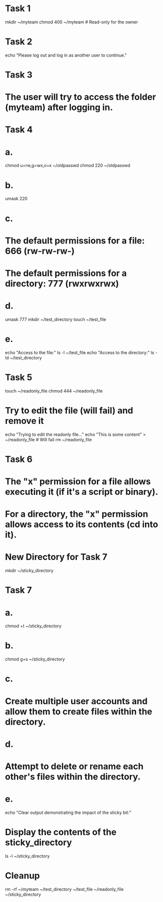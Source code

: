 # Task 1
mkdir ~/myteam
chmod 400 ~/myteam   # Read-only for the owner

# Task 2
echo "Please log out and log in as another user to continue."

# Task 3
# The user will try to access the folder (myteam) after logging in.

# Task 4
# a.
chmod u=rw,g=wx,o=x ~/oldpasswd
chmod 220 ~/oldpasswd

# b.
umask 220

# c.
# The default permissions for a file: 666 (rw-rw-rw-)
# The default permissions for a directory: 777 (rwxrwxrwx)

# d.
umask 777
mkdir ~/test_directory
touch ~/test_file

# e.
echo "Access to the file:"
ls -l ~/test_file
echo "Access to the directory:"
ls -ld ~/test_directory

# Task 5
touch ~/readonly_file
chmod 444 ~/readonly_file
# Try to edit the file (will fail) and remove it
echo "Trying to edit the readonly file..."
echo "This is some content" > ~/readonly_file  # Will fail
rm ~/readonly_file

# Task 6
# The "x" permission for a file allows executing it (if it's a script or binary).
# For a directory, the "x" permission allows access to its contents (cd into it).

# New Directory for Task 7
mkdir ~/sticky_directory

# Task 7
# a.
chmod +t ~/sticky_directory

# b.
chmod g+s ~/sticky_directory

# c.
# Create multiple user accounts and allow them to create files within the directory.

# d.
# Attempt to delete or rename each other's files within the directory.

# e.
echo "Clear output demonstrating the impact of the sticky bit:"

# Display the contents of the sticky_directory
ls -l ~/sticky_directory

# Cleanup
rm -rf ~/myteam ~/test_directory ~/test_file ~/readonly_file ~/sticky_directory

